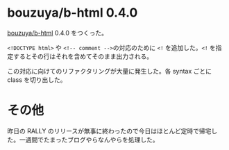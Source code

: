 # bouzuya/b-html 0.4.0

[bouzuya/b-html][] 0.4.0 をつくった。

`<!DOCTYPE html>` や `<!-- comment -->`の対応のために `<!` を追加した。`<!` を指定するとその行はそれを含めてそのまま出力される。

この対応に向けてのリファクタリングが大量に発生した。各 syntax ごとに class を切り出した。

# その他

昨日の RALLY のリリースが無事に終わったので今日はほとんど定時で帰宅した。一週間でたまったブログやらなんやらを処理した。

[bouzuya/b-html]: https://github.com/bouzuya/b-html

